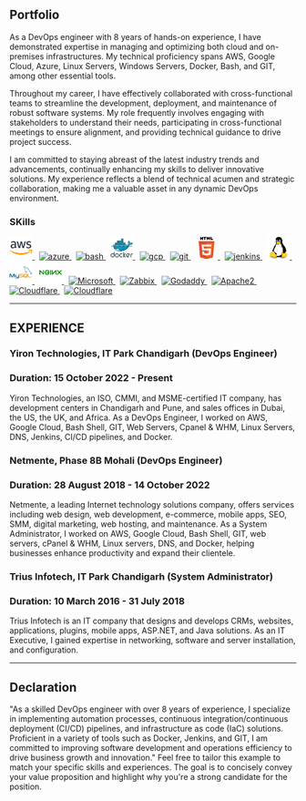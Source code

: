 ## Portfolio

As a DevOps engineer with 8 years of hands-on experience, I have demonstrated expertise in managing and optimizing both cloud and on-premises infrastructures. My technical proficiency spans AWS, Google Cloud, Azure, Linux Servers, Windows Servers, Docker, Bash, and GIT, among other essential tools.

Throughout my career, I have effectively collaborated with cross-functional teams to streamline the development, deployment, and maintenance of robust software systems. My role frequently involves engaging with stakeholders to understand their needs, participating in cross-functional meetings to ensure alignment, and providing technical guidance to drive project success.

I am committed to staying abreast of the latest industry trends and advancements, continually enhancing my skills to deliver innovative solutions. My experience reflects a blend of technical acumen and strategic collaboration, making me a valuable asset in any dynamic DevOps environment.


### SKills

<p align="left">
  <a href="https://aws.amazon.com" target="_blank" rel="noreferrer">
    <img
      src="https://raw.githubusercontent.com/devicons/devicon/master/icons/amazonwebservices/amazonwebservices-original-wordmark.svg"
      alt="aws"
      width="40"
      height="40"
    />
  </a>
  &nbsp;
  <a href="https://azure.microsoft.com/en-in/" target="_blank" rel="noreferrer">
    <img
      src="https://www.vectorlogo.zone/logos/microsoft_azure/microsoft_azure-icon.svg"
      alt="azure"
      width="40"
      height="40"
    />
  </a>
  &nbsp;
  <a href="https://www.gnu.org/software/bash/" target="_blank" rel="noreferrer">
    <img
      src="https://www.vectorlogo.zone/logos/gnu_bash/gnu_bash-icon.svg"
      alt="bash"
      width="40"
      height="40"
    />
  </a>
  &nbsp;
  <a href="https://www.docker.com/" target="_blank" rel="noreferrer">
    <img
      src="https://raw.githubusercontent.com/devicons/devicon/master/icons/docker/docker-original-wordmark.svg"
      alt="docker"
      width="40"
      height="40"
    />
  </a>
  &nbsp;
  <a href="https://cloud.google.com" target="_blank" rel="noreferrer">
    <img
      src="https://www.vectorlogo.zone/logos/google_cloud/google_cloud-icon.svg"
      alt="gcp"
      width="40"
      height="40"
    />
  </a>
  &nbsp;
  <a href="https://git-scm.com/" target="_blank" rel="noreferrer">
    <img
      src="https://www.vectorlogo.zone/logos/git-scm/git-scm-icon.svg"
      alt="git"
      width="40"
      height="40"
    />
  </a>
  &nbsp;
  <a href="https://www.w3.org/html/" target="_blank" rel="noreferrer">
    <img
      src="https://raw.githubusercontent.com/devicons/devicon/master/icons/html5/html5-original-wordmark.svg"
      alt="html5"
      width="40"
      height="40"
    />
  </a>
  &nbsp;
  <a href="https://www.jenkins.io" target="_blank" rel="noreferrer">
    <img
      src="https://www.vectorlogo.zone/logos/jenkins/jenkins-icon.svg"
      alt="jenkins"
      width="40"
      height="40"
    />
  </a>
  &nbsp;
  <a href="https://www.linux.org/" target="_blank" rel="noreferrer">
    <img
      src="https://raw.githubusercontent.com/devicons/devicon/master/icons/linux/linux-original.svg"
      alt="linux"
      width="40"
      height="40"
    />
  </a>
  &nbsp;
  <a href="https://www.mysql.com/" target="_blank" rel="noreferrer">
    <img
      src="https://raw.githubusercontent.com/devicons/devicon/master/icons/mysql/mysql-original-wordmark.svg"
      alt="mysql"
      width="40"
      height="40"
    />
  </a>
  &nbsp;
  <a href="https://www.nginx.com" target="_blank" rel="noreferrer">
    <img
      src="https://raw.githubusercontent.com/devicons/devicon/master/icons/nginx/nginx-original.svg"
      alt="nginx"
      width="40"
      height="40"
    />
  </a>
  &nbsp;
  <a href="https://www.microsoft.com/" target="_blank" rel="noreferrer">
    <img
      src="https://www.vectorlogo.zone/logos/microsoft/microsoft-icon.svg"
      alt="Microsoft"
      width="40"
      height="40"
    />
  </a>
  &nbsp;
  <a href="https://www.zabbix.com/" target="_blank" rel="noreferrer">
    <img
      src="https://www.vectorlogo.zone/logos/zabbix/zabbix-icon.svg"
      alt="Zabbix"
      width="40"
      height="40"
    />
  </a>
    &nbsp;
  <a href="https://www.godaddy.com" target="_blank" rel="noreferrer">
    <img
      src="https://www.vectorlogo.zone/logos/godaddy/godaddy-icon.svg"
      alt="Godaddy"
      width="40"
      height="40"
    />
  </a>
    &nbsp;
  <a href="https://httpd.apache.org/" target="_blank" rel="noreferrer">
    <img
      src="https://www.vectorlogo.zone/logos/apache/apache-ar21.svg"
      alt="Apache2"
      width="40"
      height="40"
    />
  </a>
    &nbsp;
  <a href="https://www.cloudflare.com/" target="_blank" rel="noreferrer">
    <img
      src="https://www.vectorlogo.zone/logos/cloudflare/cloudflare-icon.svg"
      alt="Cloudflare"
      width="40"
      height="40"
    />
  </a>
    &nbsp;
  <a href="https://www.terraform.io/" target="_blank" rel="noreferrer">
    <img
      src="https://www.vectorlogo.zone/logos/terraformio/terraformio-icon.svg"
      alt="Cloudflare"
      width="40"
      height="40"
    />
  </a>
</p>

<hr />

## EXPERIENCE

### Yiron Technologies, IT Park Chandigarh (DevOps Engineer)

### Duration: 15 October 2022 - Present

Yiron Technologies, an ISO, CMMI, and MSME-certified IT company, has development centers in Chandigarh and Pune, and sales offices in Dubai, the US, the UK, and Africa. As a DevOps Engineer, I worked on AWS, Google Cloud, Bash Shell, GIT, Web Servers, Cpanel & WHM, Linux Servers, DNS, Jenkins, CI/CD pipelines, and Docker.

### Netmente, Phase 8B Mohali (DevOps Engineer)

### Duration: 28 August 2018 - 14 October 2022

Netmente, a leading Internet technology solutions company, offers services including web design, web development, e-commerce, mobile apps, SEO, SMM, digital marketing, web hosting, and maintenance. As a System Administrator, I worked on AWS, Google Cloud, Bash Shell, GIT, web servers, cPanel & WHM, Linux servers, DNS, and Docker, helping businesses enhance productivity and expand their clientele.

### Trius Infotech, IT Park Chandigarh (System Administrator)

### Duration: 10 March 2016 - 31 July 2018

Trius Infotech is an IT company that designs and develops CRMs, websites, applications, plugins, mobile apps, ASP.NET, and Java solutions. As an IT Executive, I gained expertise in networking, software and server installation, and configuration.

<hr />

## Declaration

"As a skilled DevOps engineer with over 8 years of experience, I specialize in implementing automation processes, continuous integration/continuous deployment (CI/CD) pipelines, and infrastructure as code (IaC) solutions. Proficient in a variety of tools such as Docker, Jenkins, and GIT, I am committed to improving software development and operations efficiency to drive business growth and innovation." Feel free to tailor this example to match your specific skills and experiences. The goal is to concisely convey your value proposition and highlight why you're a strong candidate for the position.
